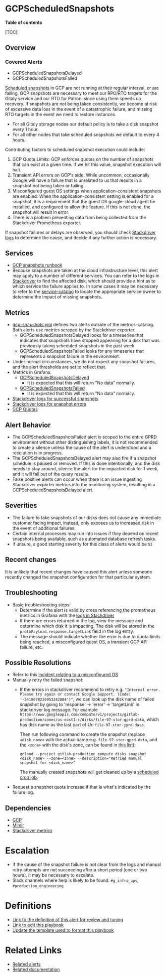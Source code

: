 # GCPScheduledSnapshots

**Table of contents**

[TOC]

## Overview

### Covered Alerts

- GCPScheduledSnapshotsDelayed
- GCPScheduledSnapshotsFailed

[Scheduled snapshots](https://cloud.google.com/compute/docs/disks/scheduled-snapshots) in GCP are not running at their regular interval, or are failing. GCP snapshots are necessary to meet our RPO/RTO targets for the Gitaly service and our RTO for Patroni since using them speeds up recovery. If snapshots are not being taken consistently, we become at risk of excessive data loss in the event of a catastrophic failure, and missing RTO targets in the event we need to restore instances.

- For all Gitaly storage nodes our default policy is to take a disk snapshot every 1 hour.
- For all other nodes that take scheduled snapshots we default to every 4 hours.

Contributing factors to scheduled snapshot execution could include:

1. GCP Quota Limits: GCP enforces quotas on the number of snapshots that can exist at a given time. If we hit this value, snapshot execution will halt.
1. Transient API errors on GCP's side: While uncommon, occasionally Google will have a failure that is unrelated to us that results in a snapshot not being taken or failing.
1. Misconfigured guest OS settings when application-consistent snapshots are enabled: When the application-consistent setting is enabled for a snapshot, it is a requirement that the guest OS google-cloud agent be installed, and configured to allow the feature. If this is not done, the snapshot will result in error.
1. There is a problem preventing data from being collected from the Stackdriver Prometheus exporter.

If snapshot failures or delays are observed, you should check [Stackdriver logs](https://cloudlogging.app.goo.gl/8Rwb2zPRDxk1tRRM8) to determine the cause, and decide if any further action is necessary.

## Services

- [GCP snapshots runbook](docs/disaster-recovery/gcp-snapshots.md)
- Because snapshots are taken at the cloud infrastructure level, this alert may apply to a number of different services. You can refer to the logs in [Stackdriver](https://cloudlogging.app.goo.gl/8Rwb2zPRDxk1tRRM8) to find the affected disk, which should provide a hint as to which service the failure applies to. In some cases it may be necessary to refer to the [service-catalog]() to locate the appropriate service owner to determine the impact of missing snapshots.

## Metrics

- [gcp-snapshots.yml](https://gitlab.com/gitlab-com/runbooks/-/blob/master/mimir-rules/gitlab-gprd/gcp-snapshots.yml) defines two alerts outside of the metrics-catalog. Both alerts use metrics scraped by the Stackdriver exporter.
  - GCPScheduledSnapshotsDelayed looks for a timeseries that indicates that snapshots have stopped appearing for a disk that was previously taking scheduled snapshots in the past week.
  - GCPScheduledSnapshotsFailed looks for any timeseries that represents a snapshot failure  in the environment.
- Under normal circumstances, we do not expect any snapshot failures, and the alert thresholds are set to reflect that.
- Metrics in Grafana:
  - [GCPScheduledSnapshotsDelayed](https://dashboards.gitlab.net/explore?schemaVersion=1&panes=%7B%22qzr%22:%7B%22datasource%22:%22mimir-gitlab-gprd%22,%22queries%22:%5B%7B%22refId%22:%22A%22,%22expr%22:%22absent_over_time%28stackdriver_gce_disk_logging_googleapis_com_user_scheduled_snapshots%7Benv%3D%5C%22gprd%5C%22%7D%5B4h%5D%29%22,%22range%22:true,%22instant%22:true,%22datasource%22:%7B%22type%22:%22prometheus%22,%22uid%22:%22mimir-gitlab-gprd%22%7D,%22editorMode%22:%22code%22,%22legendFormat%22:%22__auto%22%7D%5D,%22range%22:%7B%22from%22:%22now-1h%22,%22to%22:%22now%22%7D%7D%7D&orgId=1)
    - It is expected that this will return "No data" normally.
  - [GCPScheduledSnapshotsFailed](https://dashboards.gitlab.net/explore?schemaVersion=1&panes=%7B%22qzr%22:%7B%22datasource%22:%22mimir-gitlab-gprd%22,%22queries%22:%5B%7B%22refId%22:%22A%22,%22expr%22:%22count%20by%20%28env%29%28stackdriver_gce_disk_logging_googleapis_com_user_scheduled_snapshots_errors%7Benv%3D%5C%22gprd%5C%22%7D%29%22,%22range%22:true,%22instant%22:true,%22datasource%22:%7B%22type%22:%22prometheus%22,%22uid%22:%22mimir-gitlab-gprd%22%7D,%22editorMode%22:%22code%22,%22legendFormat%22:%22__auto%22%7D%5D,%22range%22:%7B%22from%22:%22now-1h%22,%22to%22:%22now%22%7D%7D%7D&orgId=1)
    - It is expected that this will return "No data" normally.
- [Stackdriver logs for successful snapshots](https://cloudlogging.app.goo.gl/yT9m73Mk3HCtVmHZA)
- [Stackdriver logs for snapshot errors](https://cloudlogging.app.goo.gl/8Rwb2zPRDxk1tRRM8)
- [GCP Quotas](https://console.cloud.google.com/apis/api/compute.googleapis.com/quotas)

## Alert Behavior

- The GCPScheduledSnapshotsFailed alert is scoped to the entire GPRD environment without other distinguishing labels, it is not recommended to create a silence unless the cause of the alert is understood and a resolution is in progress.
- The GCPScheduledSnapshotsDelayed alert may also fire if a snapshot schedule is paused or removed. If this is done intentionally, and the disk needs to stay around, silence the alert for the impacted disk for 1 week, and it will fall out of the query results.
- False positive alerts can occur when there is an issue ingesting Stackdriver exporter metrics into the monitoring system, resulting in a GCPScheduledSnapshotsDelayed alert.

## Severities

- The failure to take snapshots of our disks does not cause any immediate customer facing impact, instead, only exposes us to increased risk in the event of additional failures.
- Certain internal processes may run into issues if they depend on recent snapshots being available, such as automated database refresh tasks.
- If unsure, a good starting severity for this class of alerts would be `S3`

## Recent changes

It is unlikely that recent changes have caused this alert unless someone recently changed the snapshot configuration for that particular system.

## Troubleshooting

- Basic troubleshooting steps:
  - Determine if the alert is valid by cross referencing the prometheus metrics in Grafana with the [logs in Stackdriver](https://cloudlogging.app.goo.gl/8Rwb2zPRDxk1tRRM8)
  - If there are errors returned in the log, view the message and determine which disk it is impacting. The disk will be stored in the `protoPayload.response.targetLink` field in the log entry.
  - The message should indicate whether the error is due to quota limits being reached, a misconfigured quest OS, a transient GCP API failure, etc.

## Possible Resolutions

- Refer to this [incident relating to a misconfigured OS](https://gitlab.com/gitlab-com/gl-infra/production/-/issues/18171)
- Manually retry the failed snapshot:
  - If the errors in stackdriver recommend to retry e.g. `"Internal error. Please try again or contact Google Support. (Code: '-5418078226953242804')"`, we can look up the disk name of failed snapshot by going to 'response' -> 'error' -> 'targetLink' in stackdriver log message. For example `https://www.googleapis.com/compute/v1/projects/gitlab-production/zones/us-east1-c/disks/file-97-stor-gprd-data`, which has disk name as the last part of Uri `file-97-stor-gprd-data`.

    Then run following command to create the snapshot (replace `<disk_name>` with the actual name e.g. `file-97-stor-gprd-data`, and the `<zone>` with the disk's zone, can be found in [this list](https://console.cloud.google.com/compute/disks?referrer=search&project=gitlab-production)):

    ```shell
    gcloud --project gitlab-production compute disks snapshot <disk_name> --zone=<zone> --description="Retried manual snapshot for <disk_name>"
    ```

    The manually created snapshots will get cleaned up by a [scheduled cron job](https://ops.gitlab.net/gitlab-com/gl-infra/gitlab-restore/gitlab-production-snapshots/-/pipeline_schedules).
- Request a snapshot quota increase if that is what's indicated by the failure log.

## Dependencies

- [GCP](https://status.cloud.google.com/)
- [Mimir](https://gitlab.com/gitlab-com/runbooks/-/tree/master/docs/mimir?ref_type=heads)
- [Stackdriver metrics](https://gitlab.com/gitlab-com/runbooks/-/tree/master/docs/stackdriver?ref_type=heads)

# Escalation

- If the cause of the snapshot failure is not clear from the logs and manual retry attempts are not succeeding after a short period (one or two hours), it may be necessary to escalate.
- Slack channels where help is likely to be found: `#g_infra_ops`, `#production_engineering`

# Definitions

- [Link to the definition of this alert for review and tuning](https://gitlab.com/gitlab-com/runbooks/-/blob/master/mimir-rules/gitlab-gprd/gcp-snapshots.yml)
- [Link to edit this playbook](https://gitlab.com/gitlab-com/runbooks/-/blob/mattmi/gcp-scheduled-snapshots-delayed-playbook/docs/disaster-recovery/alerts/GCPScheduledSnapshots.md?ref_type=heads)
- [Update the template used to format this playbook](https://gitlab.com/gitlab-com/runbooks/-/edit/master/docs/template-alert-playbook.md?ref_type=heads)

# Related Links

- [Related alerts](https://gitlab.com/gitlab-com/runbooks/-/tree/master/docs/disaster-recovery/alerts?ref_type=heads)
- [Related documentation](https://gitlab.com/gitlab-com/runbooks/-/blob/mattmi/gcp-scheduled-snapshots-delayed-playbook/docs/disaster-recovery/gcp-snapshots.md?ref_type=heads)
